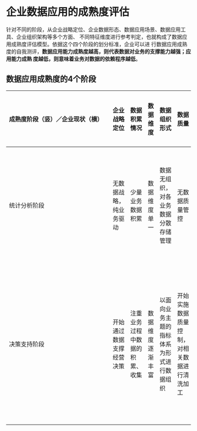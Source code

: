 企业数据应用的成熟度评估
===================================================================================
针对不同的阶段，从企业战略定位、企业数据形态、数据应用场景、数据应用工具、企业组织架构等多个方面、
不同特征维度进行参考判定，也就构成了数据应用成熟度评估模型。依据这个四个阶段的划分标准，企业可以进
行数据应用成熟度的自我测评，**数据应用能力成熟度越高，则代表数据对业务的支撑能力越强；应用能力成熟
度越低，则意味着业务对数据的依赖程序越低**。

## 数据应用成熟度的4个阶段

| <div style="width: 200pt">成熟度阶段（竖）／企业现状（横）</div>| 企业战略定位 | 数据积累情况 | 数据维度 | 数据组织形式 | 数据质量 | 数据应用场景 | 数据应用工具 | 企业组织架构 |
|:-------- |:------- |:------- |:------- |:------- |:------- |:------ |:------- |:-------- |
| 统计分析阶段 | 无数据战略，纯业务驱动 | 少量业务数据积累 | 数据维度单一 | 数据无组织，对各业务数据分散存储管理 | 无数据质量管控 | 简单的业务统计报表为主 | 以系统报表模块和Excel为主 | 无数据相关部门和职位，以IT和业务部门相关职位为主 |
| 决策支持阶段 | 开始通过数据支撑经营决策 | 注重业务过程中数据的积累、收集 | 数据维度逐渐丰富 | 以面向业务主题的指标体系为形式进行数据组织 | 开始实施数据质量控制，对相关数据进行清洗加工 | 为企业管理提供决策支持 | 以数据仓库、数据开发和专业化BI报表工具为主 | 开始出现数据分析师，可能会设立专门的数据部门和数据价值挖掘等相关的职位 |


